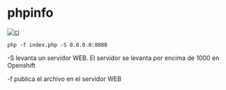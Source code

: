 # phpinfo

[![ci](https://github.com/katmandu25/santander-phpinfo/actions/workflows/ci.yaml/badge.svg)](https://github.com/katmandu25/santander-phpinfo/actions/workflows/ci.yaml)

```
php -f index.php -S 0.0.0.0:8080
```

-S levanta un servidor WEB. El servidor se levanta por encima de 1000 en Openshift


-f publica el archivo en el servidor WEB
